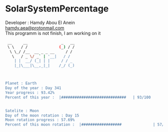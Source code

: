 # SolarSystemPercentage 
 Developer : Hamdy Abou El Anein   
 hamdy.aea@protonmail.com   
 This programm is not finish, I am working on it
 
```sh
 __     __               _   __
 \ \   / /              (_) / /
  \ \_/ /__  __ _ _ __     / / 
   \   / _ \/ _` | '__|   / /  
    | |  __/ (_| | |     / / _ 
    |_|\___|\__,_|_|    /_/ (_)



Planet : Earth
Day of the year : Day 341
Year progress : 93.42%
Percent of this year :  |#############################   | 93/100


Satelite : Moon
Day of the moon rotation : Day 15
Moon rotation progress : 57.69%
Percent of this moon rotation :  |##################              | 57/100

```
